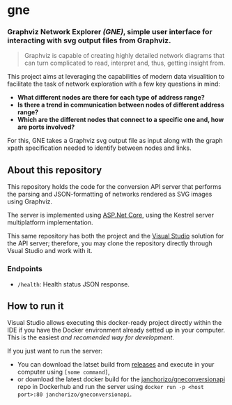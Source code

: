 # gne
### Graphviz Network Explorer _(GNE)_, simple user interface for interacting with svg output files from Graphviz.

> Graphviz is capable of creating highly detailed network diagrams that can turn complicated to
> read, interpret and, thus, getting insight from.

This project aims at leveraging the capabilities of modern data visualition to facilitate the task
of network exploration with a few key questions in mind:
- __What different nodes are there for each type of address range?__
- __Is there a trend in communication between nodes of different address range?__
- __Which are the different nodes that connect to a specific one and, how are ports involved?__

For this, GNE takes a Graphviz svg output file as input along with the graph xpath specification
needed to identify between nodes and links.

## About this repository
This repository holds the code for the conversion API server that performs the parsing and JSON-formatting
of networks rendered as SVG images using Graphviz.

The server is implemented using [ASP.Net Core](https://docs.microsoft.com/en-us/aspnet/core/?view=aspnetcore-3.1),
using the Kestrel server multiplatform implementation.

This same repository has both the project and the [Visual Studio](https://visualstudio.microsoft.com/) solution for the API server; therefore, you
may clone the repository directly through Vsual Studio and work with it.

### Endpoints
- `/health`: Health status JSON response.

## How to run it
Visual Studio allows executing this docker-ready project directly within the IDE if you have the Docker
environment already setted up in your computer. This is the easiest _and recomended way for development_.

If you just want to run the server:
- You can download the latset build from [releases](https://github.com/Janchorizo/gne-conversion-api/releases) and execute in your computer using `[some command]`,
- or download the latest docker build for the [janchorizo/gneconversionapi](https://hub.docker.com/r/janchorizo/gneconversionapi) repo in Dockerhub and run the server using `docker run -p <host port>:80 janchorizo/gneconversionapi`.

